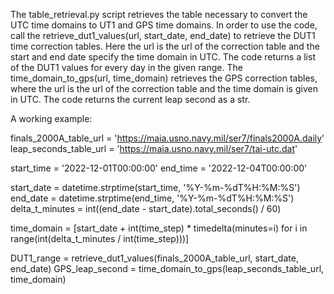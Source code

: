 The table_retrieval.py script retrieves the table necessary to convert the UTC time domains to UT1 and GPS time domains. In order to use the code, call the
retrieve_dut1_values(url, start_date, end_date) to retrieve the DUT1 time correction tables. Here the url is the url of the correction table and the start and end date 
specify the time domain in UTC. The code returns a list of the DUT1 values for every day in the given range. The time_domain_to_gps(url, time_domain) retrieves the GPS 
correction tables, where the url is the url of the correction table and the time domain is given in UTC. The code returns the current leap second as a str. 

A working example:

finals_2000A_table_url = 'https://maia.usno.navy.mil/ser7/finals2000A.daily'
leap_seconds_table_url = 'https://maia.usno.navy.mil/ser7/tai-utc.dat'

start_time = '2022-12-01T00:00:00'
end_time = '2022-12-04T00:00:00'

start_date = datetime.strptime(start_time, '%Y-%m-%dT%H:%M:%S')
end_date = datetime.strptime(end_time, '%Y-%m-%dT%H:%M:%S')
delta_t_minutes = int((end_date - start_date).total_seconds() / 60)

time_domain = [start_date + int(time_step) * timedelta(minutes=i) for i in
               range(int(delta_t_minutes / int(time_step)))]
               
DUT1_range = retrieve_dut1_values(finals_2000A_table_url, start_date, end_date)
GPS_leap_second = time_domain_to_gps(leap_seconds_table_url, time_domain)





